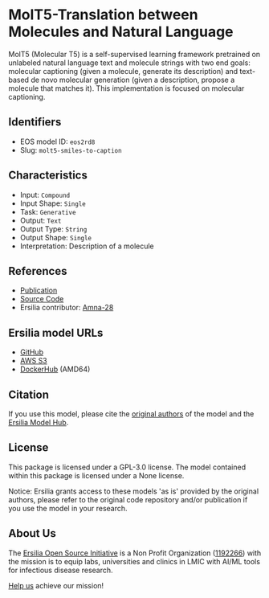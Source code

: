 # MolT5-Translation between Molecules and Natural Language

MolT5 (Molecular T5) is a self-supervised learning framework pretrained on unlabeled natural language text and molecule strings with two end goals: molecular captioning (given a molecule, generate its description) and text-based de novo molecular generation (given a description, propose a molecule that matches it). This implementation is focused on molecular captioning.

## Identifiers

* EOS model ID: `eos2rd8`
* Slug: `molt5-smiles-to-caption`

## Characteristics

* Input: `Compound`
* Input Shape: `Single`
* Task: `Generative`
* Output: `Text`
* Output Type: `String`
* Output Shape: `Single`
* Interpretation: Description of a molecule

## References

* [Publication](https://arxiv.org/abs/2204.11817)
* [Source Code](https://github.com/blender-nlp/MolT5)
* Ersilia contributor: [Amna-28](https://github.com/Amna-28)

## Ersilia model URLs
* [GitHub](https://github.com/ersilia-os/eos2rd8)
* [AWS S3](https://ersilia-models-zipped.s3.eu-central-1.amazonaws.com/eos2rd8.zip)
* [DockerHub](https://hub.docker.com/r/ersiliaos/eos2rd8) (AMD64)

## Citation

If you use this model, please cite the [original authors](https://arxiv.org/abs/2204.11817) of the model and the [Ersilia Model Hub](https://github.com/ersilia-os/ersilia/blob/master/CITATION.cff).

## License

This package is licensed under a GPL-3.0 license. The model contained within this package is licensed under a None license.

Notice: Ersilia grants access to these models 'as is' provided by the original authors, please refer to the original code repository and/or publication if you use the model in your research.

## About Us

The [Ersilia Open Source Initiative](https://ersilia.io) is a Non Profit Organization ([1192266](https://register-of-charities.charitycommission.gov.uk/charity-search/-/charity-details/5170657/full-print)) with the mission is to equip labs, universities and clinics in LMIC with AI/ML tools for infectious disease research.

[Help us](https://www.ersilia.io/donate) achieve our mission!